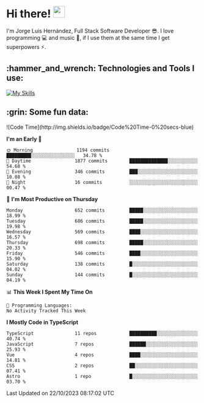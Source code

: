 <h1 align="left">
 <abc>
  <br>Hi there! <img src="https://user-images.githubusercontent.com/42378118/110234147-e3259600-7f4e-11eb-95be-0c4047144dea.gif" width="30"><br>
 </abc>
</h1>

I'm Jorge Luis Hernández, Full Stack Software Developer :sunglasses:. I love programming :computer: and music :musical_score:, if I use them at the same time I get superpowers :zap:. 


<h2 align="left">:hammer_and_wrench: Technologies and Tools I use:</h2>

[![My Skills](https://skillicons.dev/icons?i=js,ts,html,css,py,vue,react,next,nest,postgres,mysql)](https://skillicons.dev)

<h2 align="left">:grin: Some fun data:</h2>
<!--START_SECTION:waka-->
![Code Time](http://img.shields.io/badge/Code%20Time-0%20secs-blue)

**I'm an Early 🐤** 

```text
🌞 Morning                1194 commits        █████████░░░░░░░░░░░░░░░░   34.78 % 
🌆 Daytime                1877 commits        ██████████████░░░░░░░░░░░   54.68 % 
🌃 Evening                346 commits         ███░░░░░░░░░░░░░░░░░░░░░░   10.08 % 
🌙 Night                  16 commits          ░░░░░░░░░░░░░░░░░░░░░░░░░   00.47 % 
```
📅 **I'm Most Productive on Thursday** 

```text
Monday                   652 commits         █████░░░░░░░░░░░░░░░░░░░░   18.99 % 
Tuesday                  686 commits         █████░░░░░░░░░░░░░░░░░░░░   19.98 % 
Wednesday                569 commits         ████░░░░░░░░░░░░░░░░░░░░░   16.57 % 
Thursday                 698 commits         █████░░░░░░░░░░░░░░░░░░░░   20.33 % 
Friday                   546 commits         ████░░░░░░░░░░░░░░░░░░░░░   15.90 % 
Saturday                 138 commits         █░░░░░░░░░░░░░░░░░░░░░░░░   04.02 % 
Sunday                   144 commits         █░░░░░░░░░░░░░░░░░░░░░░░░   04.19 % 
```


📊 **This Week I Spent My Time On** 

```text
💬 Programming Languages: 
No Activity Tracked This Week
```

**I Mostly Code in TypeScript** 

```text
TypeScript               11 repos            ██████████░░░░░░░░░░░░░░░   40.74 % 
JavaScript               7 repos             ██████░░░░░░░░░░░░░░░░░░░   25.93 % 
Vue                      4 repos             ████░░░░░░░░░░░░░░░░░░░░░   14.81 % 
CSS                      2 repos             ██░░░░░░░░░░░░░░░░░░░░░░░   07.41 % 
Astro                    1 repo              █░░░░░░░░░░░░░░░░░░░░░░░░   03.70 % 
```




 Last Updated on 22/10/2023 08:17:02 UTC
<!--END_SECTION:waka-->
